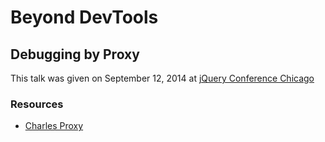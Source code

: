 # Beyond DevTools

## Debugging by Proxy

This talk was given on September 12, 2014 at [jQuery Conference Chicago](http://events.jquery.org/2014/chicago/)

### Resources

- [Charles Proxy](http://www.charlesproxy.com/)
